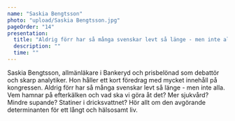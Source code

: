 ```yaml
---
name: "Saskia Bengtsson"
photo: "upload/Saskia Bengtsson.jpg"
pageOrder: "14"
presentation:
  title: "Aldrig förr har så många svenskar levt så länge - men inte alla."
  description: ""
  time: ""
---
```

Saskia Bengtsson, allmänläkare i Bankeryd och prisbelönad som debattör och skarp analytiker. Hon håller ett kort föredrag med mycket innehåll på kongressen.
Aldrig förr har så många svenskar levt så länge - men inte alla. Vem hamnar på efterkälken och vad ska vi göra åt det? Mer sjukvård? Mindre supande? Statiner i dricksvattnet? Hör allt om den avgörande determinanten för ett långt och hälsosamt liv.